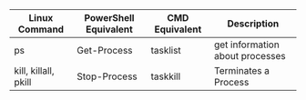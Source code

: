 | Linux Command | PowerShell Equivalent | CMD Equivalent | Description |
| ---- | ---- | ---- | ---- |
| ps | Get-Process | tasklist | get information about processes | Process Info |
| kill, killall, pkill | Stop-Process | taskkill |  Terminates a Process |
